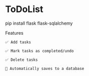 # ToDoList
pip install flask flask-sqlalchemy

Features

    ✅ Add tasks

    ✅ Mark tasks as completed/undo

    ✅ Delete tasks

    📅 Automatically saves to a database
